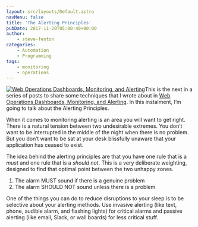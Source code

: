 ```yaml
---
layout: src/layouts/Default.astro
navMenu: false
title: 'The Alerting Principles'
pubDate: 2017-11-20T05:00:40+00:00
author:
    - steve-fenton
categories:
    - Automation
    - Programming
tags:
    - monitoring
    - operations
---
```


[![Web Operations Dashboards, Monitoring, and Alerting](https://www.stevefenton.co.uk/wp-content/uploads/2017/08/web-operations-monitoring-199x300.jpg)](https://www.stevefenton.co.uk/publications/web-ops-dashboards-monitoring-and-alerting/)This is the next in a series of posts to share some techniques that I wrote about in [Web Operations Dashboards, Monitoring, and Alerting](https://www.stevefenton.co.uk/publications/web-ops-dashboards-monitoring-and-alerting/). In this instalment, I’m going to talk about the Alerting Principles.

When it comes to monitoring alerting is an area you will want to get right. There is a natural tension between two undesirable extremes. You don’t want to be interrupted in the middle of the night when there is no problem. But you don’t want to be sat at your desk blissfully unaware that your application has ceased to exist.

The idea behind the alerting principles are that you have one rule that is a *must* and one rule that is a *should not*. This is a very deliberate weighting, designed to find that optimal point between the two unhappy zones.

1. The alarm MUST sound if there is a genuine problem
2. The alarm SHOULD NOT sound unless there is a problem

One of the things you can do to reduce disruptions to your sleep is to be selective about your alerting methods. Use invasive alerting (like text, phone, audible alarm, and flashing lights) for critical alarms and passive alerting (like email, Slack, or wall boards) for less critical stuff.